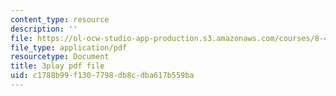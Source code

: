 ```yaml
---
content_type: resource
description: ''
file: https://ol-ocw-studio-app-production.s3.amazonaws.com/courses/8-421-atomic-and-optical-physics-i-spring-2014/c1788b99f1307798db8cdba617b559ba_zMlEb29UlKw.pdf
file_type: application/pdf
resourcetype: Document
title: 3play pdf file
uid: c1788b99-f130-7798-db8c-dba617b559ba
---
```

